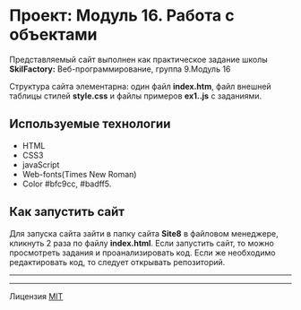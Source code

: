 # Проект: Модуль 16. Работа с объектами #

 Представляемый сайт выполнен как практическое задание школы **SkilFactory:** Веб-программирование, группа 9.Модуль 16

 Структура сайта элементарна: один файл **index.htm**, файл внешней таблицы стилей **style.css** и файлы примеров **ex1..js** с заданиями.
## Используемые технологии ##

* HTML
* CSS3
* javaScript
* Web-fonts(Times New Roman)
* Color #bfc9cc, #badff5.

## Как запустить сайт ##

Для запуска сайта зайти в папку сайта **Site8** в файловом менеджере, кликнуть 2 раза по файлу **index.html**.
Если запустить сайт, то можно просмотреть задания и проанализировать код. Если же необходимо редактировать код, то следует открывать репозиторий. 

-----
-----

Лицензия [MIT](./license.md)
